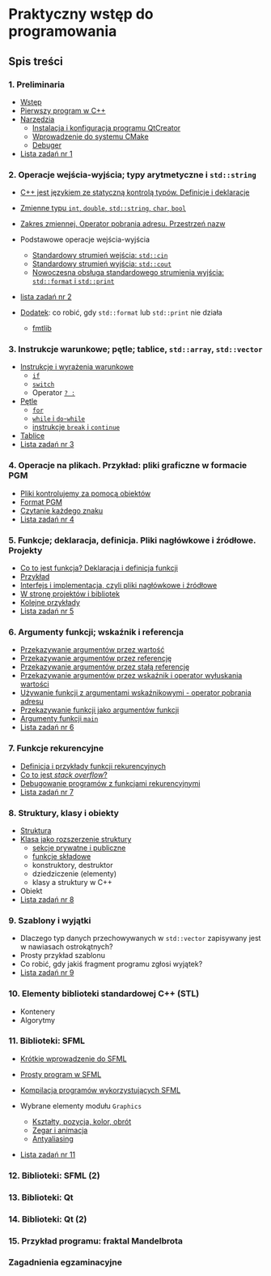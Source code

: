 # Praktyczny wstęp do programowania 

## Spis treści

### 1. Preliminaria

- [Wstęp](./00-wstep.md)
- [Pierwszy program w C++](./01-pierwszy-program.md)
- [Narzędzia](./01-narzedzia.md)
  - [Instalacja i konfiguracja programu QtCreator](./01-qtcreator.md)
  - [Wprowadzenie do systemu CMake](./01-cmake.md)
  - [Debuger](./01-debugger.md)
- [Lista zadań nr 1](./listy/lista1.md)

### 2. Operacje wejścia-wyjścia; typy arytmetyczne i `std::string`

- [C++ jest językiem ze statyczną kontrolą typów. Definicje i deklaracje](./02-statyczna-kontrola-typow.md)
- [Zmienne typu `int`, `double`, `std::string`, `char`, `bool`](./02-typy-wbudowane.md)
- [Zakres zmiennej. Operator pobrania adresu. Przestrzeń nazw](./02-zakres.md)
- Podstawowe operacje wejścia-wyjścia
  - [Standardowy strumień wejścia: `std::cin`](./02-cin.md)
  - [Standardowy strumień wyjścia: `std::cout`](./02-cout.md)
  - [Nowoczesna obsługa standardowego strumienia wyjścia: `std::format` i `std::print`](./02-format-print.md)

- [lista zadań nr 2](./listy/lista2.md) 

- [Dodatek](02-dodatek.md): co robić, gdy `std::format` lub `std::print` nie działa

  - [fmtlib](02-fmtlib.md)

### 3. Instrukcje warunkowe; pętle; tablice, `std::array`, `std::vector`

- [Instrukcje i wyrażenia warunkowe](./03-wyrazenia-warunkowe.md)
  - [`if`](./03-if.md)
  - [`switch`](./03-switch.md)
  - Operator [`? :`](./03-wyr-warunkowe.md)
- [Pętle](03-loops.md)
  - [`for`](./03-for.md)
  - [`while` i `do`-`while`](./03-while.md)
  - [instrukcje `break` i `continue`](./03-break.md)
- [Tablice](./03-tablice.md)
- [Lista zadań nr 3](./listy/lista3.md)

### 4. Operacje na plikach. Przykład: pliki graficzne w formacie PGM

- [Pliki kontrolujemy za pomocą obiektów](./04-pliki.md)
- [Format PGM](./04-pgm.md)
- [Czytanie każdego znaku](./04-get.md)
- [Lista zadań nr 4](./listy/lista4.md)

### 5. Funkcje; deklaracja, definicja. Pliki nagłówkowe i źródłowe. Projekty

- [Co to jest funkcja? Deklaracja i definicja funkcji](05-funkcje.md)
- [Przykład](./05-example1.md)
- [Interfejs i implementacja, czyli pliki nagłówkowe i źródłowe](05-interfejs-implementacja.md)
- [W stronę projektów i bibliotek](./05-projekty-biblioteki.md)
- [Kolejne przykłady](05-example2.md)
- [Lista zadań nr 5](./listy/lista5.md)

### 6. Argumenty funkcji; wskaźnik i referencja

- [Przekazywanie argumentów przez wartość](06-arg-value.md)
- [Przekazywanie argumentów przez referencję](06-arg-reference.md)
- [Przekazywanie argumentów przez stałą referencję](06-arg-const-reference.md)
- [Przekazywanie argumentów przez wskaźnik i operator wyłuskania wartości](06-arg-pointer.md)
- [Używanie funkcji z argumentami wskaźnikowymi - operator pobrania adresu](06-arg-pointer-usage.md)
- [Przekazywanie funkcji jako argumentów funkcji](06-arg-function.md)
- [Argumenty funkcji `main`](06-arg-main.md)
- [Lista zadań nr 6](./listy/lista6.md)

### 7. Funkcje rekurencyjne

- [Definicja i przykłady funkcji rekurencyjnych](./07-rekurencja.md)
- [Co to jest *stack overflow*?](07-stackoverflow.md)
- [Debugowanie programów z funkcjami rekurencyjnymi](./07-debugowanie-rekurencji.md)
- [Lista zadań nr 7](./listy/lista7.md)

### 8. Struktury, klasy i obiekty

- [Struktura](08-struktury.md)
- [Klasa jako rozszerzenie struktury](08-klasy.md)
  - [sekcje prywatne i publiczne](08-private-public.md)
  - [funkcje składowe](08-funkcje-sklado)
  - konstruktory, destruktor
  - dziedziczenie (elementy)
  - klasy a struktury w C++
- Obiekt
- [Lista zadań nr 8](./listy/lista8.md)

### 9. Szablony i wyjątki

- Dlaczego typ danych przechowywanych w `std::vector` zapisywany jest w nawiasach ostrokątnych?
- Prosty przykład szablonu
- Co robić, gdy jakiś fragment programu zgłosi wyjątek? 
- [Lista zadań nr 9](./listy/lista9.md)

### 10. Elementy biblioteki standardowej C++ (STL) 

- Kontenery
- Algorytmy 

### 11. Biblioteki: SFML

- [Krótkie wprowadzenie do SFML](./11-SFML-intro.md)
- [Prosty program w SFML](./11-SFML-pierwszy.md)
- [Kompilacja programów wykorzystujących SFML](./11-SFML-kompilacja.md)
- Wybrane elementy modułu `Graphics`
  - [Kształty, pozycja, kolor, obrót](./11-SFML-shapes-colors.md)
  - [Zegar i animacja](./11-SFML-animation.md)
  - [Antyaliasing](./11-SFML-antialiasing.md)
  
- [Lista zadań nr 11](listy/lista11.md) 

### 12. Biblioteki: SFML (2)

### 13. Biblioteki: Qt

### 14. Biblioteki: Qt (2)

### 15. Przykład programu: fraktal Mandelbrota

### Zagadnienia egzaminacyjne 

